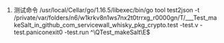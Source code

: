 1. 测试命令
/usr/local/Cellar/go/1.16.5/libexec/bin/go tool test2json -t /private/var/folders/n6/w1krkv8n1ws7nx2t0trrxg_r0000gn/T/___Test_makeSalt_in_github_com_servicewall_whisky_pkg_crypto.test -test.v -test.paniconexit0 -test.run ^\QTest_makeSalt\E$
